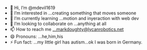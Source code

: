 - 👋 Hi, I’m @mdevil1619
- 👀 I’m interested in ...creating something that moves someone
- 🌱 I’m currently learning ...motion and inyeraction with web dev
- 💞️ I’m looking to collaborate on ...anything at all
- 📫 How to reach me ...markdoughty@lycanrobotics.net
- 😄 Pronouns: ...he,him,his
- ⚡ Fun fact: ...my little girl has autism...ok I was born in Germany.

<!---
mdevil1619/mdevil1619 is a ✨ special ✨ repository because its `README.md` (this file) appears on your GitHub profile.
You can click the Preview link to take a look at your changes.
--->

